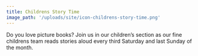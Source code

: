 ```yaml
---
title: Childrens Story Time
image_path: '/uploads/site/icon-childrens-story-time.png'
---
```

Do you love picture books? Join us in our children’s section as our fine childrens team reads stories aloud every third Saturday and last Sunday of the month.
